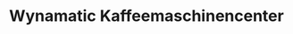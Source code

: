 ---
title: "Wynamatic Kaffeemaschinencenter"
url: /oberentfelden/wynamatic-kaffeemaschinencenter/
shop: Kaffee
---